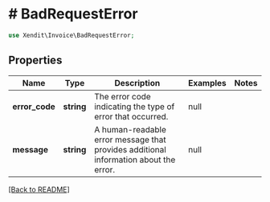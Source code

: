 # # BadRequestError


```php
use Xendit\Invoice\BadRequestError;
```
## Properties

| Name | Type | Description | Examples | Notes |
| ------------ | ------------- | ------------- | ------------- | -------------|
| **error_code** | **string** | The error code indicating the type of error that occurred. | null |  |
| **message** | **string** | A human-readable error message that provides additional information about the error. | null |  |


[[Back to README]](../../README.md)
